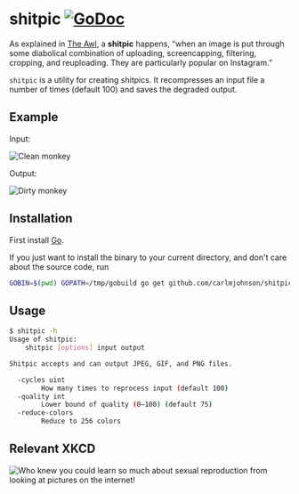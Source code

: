 # shitpic [![GoDoc](https://godoc.org/github.com/carlmjohnson/shitpic?status.svg)](https://godoc.org/github.com/carlmjohnson/shitpic)
As explained in [The Awl](http://www.theawl.com/2014/12/the-triumphant-rise-of-the-shitpic), a **shitpic** happens, “when an image is put through some diabolical combination of uploading, screencapping, filtering, cropping, and reuploading. They are particularly popular on Instagram.”

`shitpic` is a utility for creating shitpics. It recompresses an input file a number of times (default 100) and saves the degraded output.

## Example
Input:

![Clean monkey](http://i.imgur.com/ULOm0le.png)

Output:

![Dirty monkey](http://i.imgur.com/pdgFU2d.jpg)

## Installation
First install [Go](http://golang.org).

If you just want to install the binary to your current directory, and don't care about the source code, run

```bash
GOBIN=$(pwd) GOPATH=/tmp/gobuild go get github.com/carlmjohnson/shitpic
```

## Usage
```bash
$ shitpic -h
Usage of shitpic:
    shitpic [options] input output

Shitpic accepts and can output JPEG, GIF, and PNG files.

  -cycles uint
        How many times to reprocess input (default 100)
  -quality int
        Lower bound of quality (0–100) (default 75)
  -reduce-colors
        Reduce to 256 colors
```

## Relevant XKCD
![Who knew you could learn so much about sexual reproduction from looking at pictures on the internet!](https://imgs.xkcd.com/comics/mullers_ratchet.png)
